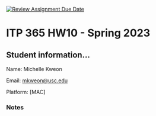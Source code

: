 [![Review Assignment Due Date](https://classroom.github.com/assets/deadline-readme-button-24ddc0f5d75046c5622901739e7c5dd533143b0c8e959d652212380cedb1ea36.svg)](https://classroom.github.com/a/BacD7Ux3)
# ITP 365 HW10 - Spring 2023 #

## Student information... ##
Name: Michelle Kweon

Email: mkweon@usc.edu

Platform: [MAC]

### Notes ###
